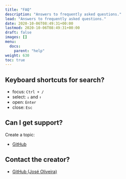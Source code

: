 ```yaml
---
title: "FAQ"
description: "Answers to frequently asked questions."
lead: "Answers to frequently asked questions."
date: 2020-10-06T08:49:31+00:00
lastmod: 2020-10-06T08:49:31+00:00
draft: false
images: []
menu:
  docs:
    parent: "help"
weight: 630
toc: true
---
```


## Keyboard shortcuts for search?

- focus: `Ctrl + /`
- select: `↓` and `↑`
- open: `Enter`
- close: `Esc`

## Can I get support?

Create a topic:

- [GitHub](https://github.com/resourge/react-form/issues)

## Contact the creator?

- [GitHub (José Oliveira)](https://github.com/josesilvaoliveira)
